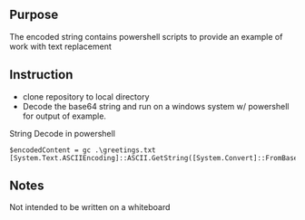## Purpose
The encoded string contains powershell scripts to provide an example of work with text replacement

## Instruction
- clone repository to local directory
- Decode the base64 string and run on a windows system w/ powershell for output of example.

String Decode in powershell
```
$encodedContent = gc .\greetings.txt
[System.Text.ASCIIEncoding]::ASCII.GetString([System.Convert]::FromBase64String($encodedContent))
```

## Notes
Not intended to be written on a whiteboard